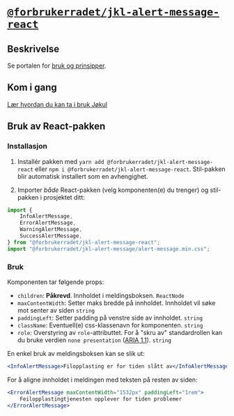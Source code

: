 # [`@forbrukerradet/jkl-alert-message-react`](https://jokul.fremtind.no/komponenter/alert-message)

## Beskrivelse

Se portalen for [bruk og prinsipper](https://jokul.fremtind.no/komponenter/alert-message).

## Kom i gang

[Lær hvordan du kan ta i bruk Jøkul](https://jokul.fremtind.no/developer/getting-started/)

## Bruk av React-pakken

### Installasjon

1. Installér pakken med `yarn add @forbrukerradet/jkl-alert-message-react` eller `npm i @forbrukerradet/jkl-alert-message-react`. Stil-pakken blir automatisk installert som en avhengighet.

2. Importer _både_ React-pakken (velg komponenten(e) du trenger) og stil-pakken i prosjektet ditt:

```js
import {
    InfoAlertMessage,
    ErrorAlertMessage,
    WarningAlertMessage,
    SuccessAlertMessage,
} from "@forbrukerradet/jkl-alert-message-react";
import "@forbrukerradet/jkl-alert-message/alert-message.min.css";
```

### Bruk

Komponenten tar følgende props:

-   `children`: **Påkrevd**. Innholdet i meldingsboksen. `ReactNode`
-   `maxContentWidth`: Setter maks bredde på innholdet. Innholdet vil søke mot senter av siden `string`
-   `paddingLeft`: Setter padding på venstre side av innholdet. `string`
-   `className`: Eventuell(e) css-klassenavn for komponenten. `string`
-   `role`: Overstyring av `role`-attributtet. For å "skru av" standardrollen kan du bruke verdien `none presentation` ([ARIA 1.1](https://www.w3.org/TR/wai-aria-1.1/#none)). `string`

En enkel bruk av meldingsboksen kan se slik ut:

```jsx
<InfoAlertMessage>Filopplasting er for tiden slått av</InfoAlertMessage>
```

For å aligne innholdet i meldingen med teksten på resten av siden:

```jsx
<ErrorAlertMessage maxContentWidth="1532px" paddingLeft="1rem">
    Feilopplastingtjenesten opplever for tiden problemer
</ErrorAlertMessage>
```
